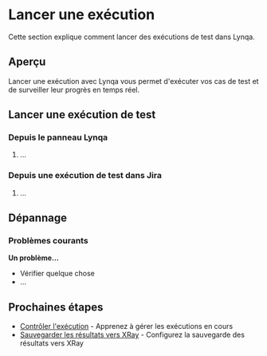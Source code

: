 # Lancer une exécution

Cette section explique comment lancer des exécutions de test dans Lynqa.

## Aperçu

Lancer une exécution avec Lynqa vous permet d'exécuter vos cas de test et de surveiller leur progrès en temps réel.

## Lancer une exécution de test

### Depuis le panneau Lynqa

1. ...

### Depuis une exécution de test dans Jira

1. ...

## Dépannage

### Problèmes courants

**Un problème...**
- Vérifier quelque chose
- ...

## Prochaines étapes

- [Contrôler l'exécution](control-execution.md) - Apprenez à gérer les exécutions en cours
- [Sauvegarder les résultats vers XRay](xray-integration.md) - Configurez la sauvegarde des résultats vers XRay
